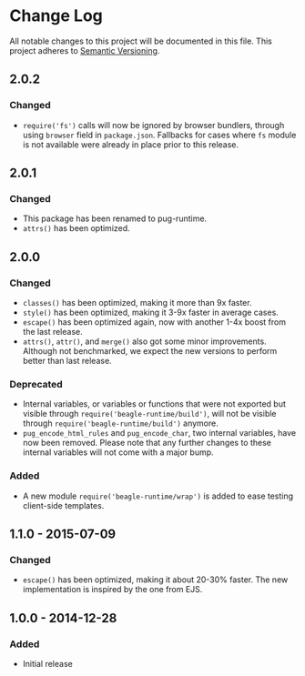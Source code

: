 # Change Log
All notable changes to this project will be documented in this file.
This project adheres to [Semantic Versioning](http://semver.org/).

## 2.0.2
### Changed
- `require('fs')` calls will now be ignored by browser bundlers, through using
  `browser` field in `package.json`. Fallbacks for cases where `fs` module is
  not available were already in place prior to this release.

## 2.0.1
### Changed
- This package has been renamed to pug-runtime.
- `attrs()` has been optimized.

## 2.0.0
### Changed
- `classes()` has been optimized, making it more than 9x faster.
- `style()` has been optimized, making it 3-9x faster in average cases.
- `escape()` has been optimized again, now with another 1-4x boost from the
  last release.
- `attrs()`, `attr()`, and `merge()` also got some minor improvements.
  Although not benchmarked, we expect the new versions to perform better than
  last release.

### Deprecated
- Internal variables, or variables or functions that were not exported but
  visible through `require('beagle-runtime/build')`, will not be visible through
  `require('beagle-runtime/build')` anymore.
- `pug_encode_html_rules` and `pug_encode_char`, two internal variables, have
  now been removed. Please note that any further changes to these internal
  variables will not come with a major bump.

### Added
- A new module `require('beagle-runtime/wrap')` is added to ease testing
  client-side templates.

## 1.1.0 - 2015-07-09
### Changed
- `escape()` has been optimized, making it about 20-30% faster. The new
  implementation is inspired by the one from EJS.

## 1.0.0 - 2014-12-28
### Added
- Initial release
